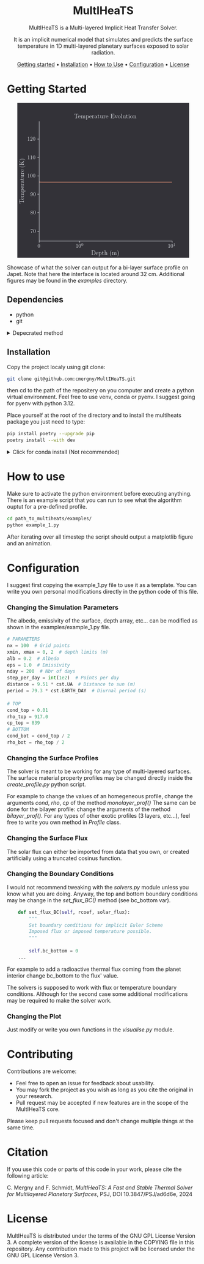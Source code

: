<div align="center">

# MultIHeaTS

MultIHeaTS is a Multi-layered Implicit Heat Transfer Solver. 

It is an implicit numerical model that simulates and predicts the surface temperature in 1D multi-layered planetary surfaces exposed to solar radiation.

[Getting started](#getting-started) •
[Installation](#installation) •
[How to Use](#how-to-use) •
[Configuration](#configuration) •
[License](#license)
</div>



# Getting Started


<div align="center">
 <img src="temp_evo.gif" width="450" />
</div>

Showcase of what the solver can output for a bi-layer surface profile on Japet. Note that here the interface is located around 32 cm.
Additional figures may be found in the *examples* directory.



## Dependencies

- python
- git

<details>
  <summary>Depecrated method</summary>

  If you want to use conda env:
  
  You can find conda at https://www.anaconda.com/ although I would suggest installing it directly from the command line.
Make sure conda is installed by tiping:
```bash
conda
```
It should return a help message.
</details>




## Installation

Copy the project localy using git clone:

```bash
git clone git@github.com:cmergny/MultIHeaTS.git
```
then cd to the path of the repositery on you computer and create a python virtual environment. Feel free to use venv, conda or pyenv. I suggest going for pyenv with python 3.12.

Place yourself at the root of the directory and to install the multiheats package you just need to type:
```bash
pip install poetry --upgrade pip
poetry install --with dev
```

<details>
  <summary>Click for conda install (Not recommended)</summary>


Install the required conda environment :

```bash
conda env create -f environment.yml
```
Please note that the environment.yml file has been deleted in newer versions. It can be found on older commits. Finally you need to make multiheats a python package by typing:
```bash
pip install -e .
```
</details>


# How to use
Make sure to activate the python environment before executing anything.
There is an example script that you can run to see what the algorithm ouptut for a pre-defined profile.

```bash
cd path_to_multiheats/examples/
python example_1.py
```
After iterating over all timestep the script should output a matplotlib figure and an animation.


# Configuration

I suggest first copying the example_1.py file to use it as a template.
You can write you own personal modifications directly in the python code of this file.

### Changing the Simulation Parameters

The albedo, emissivity of the surface, depth array, etc... can be modified as shown in the examples/example_1.py file.

```python
# PARAMETERS
nx = 100  # Grid points
xmin, xmax = 0, 2  # depth limits (m)
alb = 0.2  # Albedo
eps = 1.0  # Emissivity
nday = 200  # Nbr of days
step_per_day = int(1e2)  # Points per day
distance = 9.51 * cst.UA  # Distance to sun (m)
period = 79.3 * cst.EARTH_DAY  # Diurnal period (s)

# TOP
cond_top = 0.01
rho_top = 917.0
cp_top = 839
# BOTTOM
cond_bot = cond_top / 2
rho_bot = rho_top / 2
```

### Changing the Surface Profiles

The solver is meant to be working for any type of multi-layered surfaces.
The surface material property profiles may be changed directly inside the *create_profile.py* python script.

For example to change the values of an homegeneous profile, change the arguments *cond*, *rho*, *cp* of the method *monolayer_prof()*
The same can be done for the bilayer profile: change the arguments of the method *bilayer_prof()*.
For any types of other exotic profiles (3 layers, etc...), feel free to write you own method in *Profile* class.

### Changing the Surface Flux

The solar flux can either be imported from data that you own, or created artificially using a truncated cosinus function. 

### Changing the Boundary Conditions

I would not recommend tweaking with the *solvers.py* module unless you know what you are doing. Anyway, the top and bottom boundary conditions may be change in the *set_flux_BC()* method (see bc_bottom var).

```python
    def set_flux_BC(self, rcoef, solar_flux):
        """
        Set boundary conditions for implicit Euler Scheme
        Imposed flux or imposed temperature possible.
        """

        self.bc_bottom = 0
    ...
```
For example to add a radioactive thermal flux coming from the planet interior change bc_bottom to the flux' value.

The solvers is supposed to work with flux or temperature boundary conditions. Although for the second case some additional modifications may be required to make the solver work.

### Changing the Plot

Just modify or write you own functions in the *visualise.py* module.

# Contributing

Contributions are welcome:

- Feel free to open an issue for feedback about usability.
- You may fork the project as you wish as long as you cite the original in your research.
- Pull request may be accepted if new features are in the scope of the MultIHeaTS core.

Please keep pull requests focused and don't change multiple things at the same
time.

# Citation

If you use this code or parts of this code in your work, please cite the following article:

C. Mergny and F. Schmidt, *MultIHeaTS: A Fast and Stable Thermal Solver for Multilayered Planetary Surfaces*, PSJ, DOI 10.3847/PSJ/ad6d6e, 2024

# License

MultIHeaTS is distributed under the terms of the GNU GPL License Version 3. A complete version of the license is available in the COPYING file in this repository. Any contribution made to this project will be licensed under the GNU GPL License Version 3.
